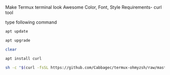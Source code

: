 Make Termux terminal look Awesome Color, Font, Style
Requirements-  curl tool

type following command
```bash
apt update
```
```bash
apt upgrade
```
```bash
clear
```
```bash
apt install curl
```
```bash
sh -c "$(curl -fsSL https://github.com/Cabbagec/termux-ohmyzsh/raw/master/install.sh)"
```
